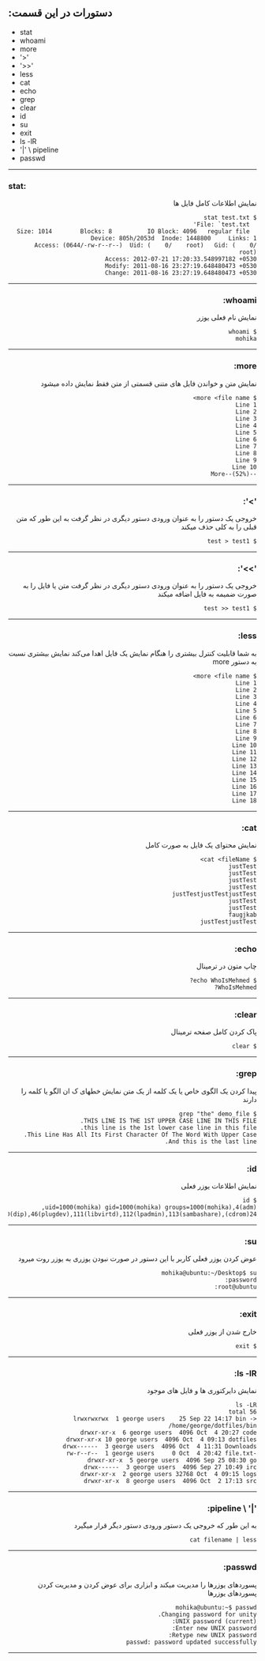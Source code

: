:دستورات در این قسمت
----------
+ stat
+ whoami
+ more
+ '>'
+ '>>'
+ less
+ cat
+ echo
+ grep
+ clear
+ id
+ su
+ exit
+ ls -lR
+ '|' \ pipeline
+ passwd
----------


### stat:
<div dir="rtl" markdown="2">
نمایش اطلاعات کامل فایل ها
<div dir="rtl" markdown="2">

`````
$ stat test.txt 
  File: `test.txt'
  Size: 1014      	Blocks: 8          IO Block: 4096   regular file
Device: 805h/2053d	Inode: 1448800     Links: 1
Access: (0644/-rw-r--r--)  Uid: (    0/    root)   Gid: (    0/    root)
Access: 2012-07-21 17:20:33.548997182 +0530
Modify: 2011-08-16 23:27:19.648480473 +0530
Change: 2011-08-16 23:27:19.648480473 +0530
`````


----------


### whoami:
<div dir="rtl" markdown="1">
نمایش نام فعلی یوزر 
<div dir="rtl" markdown="1">

`````
$ whoami
mohika
`````


----------


### more:
<div dir="rtl" markdown="2">
نمایش متن و خواندن فایل های متنی
قسمتی از متن فقط نمایش داده میشود
<div dir="rtl" markdown="2">

`````
$ more <file name>  
Line 1
Line 2 
Line 3
Line 4
Line 5
Line 6
Line 7
Line 8
Line 9
Line 10
--More--(52%)
`````


----------


### '>':
<div dir="rtl" markdown="2">
خروجی یک دستور را به عنوان ورودی دستور دیگری در نظر گرفت 
به این طور که متن قبلی را به کلی حذف میکند
<div dir="rtl" markdown="2">

`````
$ test > test1
`````


----------


### '>>':
<div dir="rtl" markdown="2">
خروجی یک دستور را به عنوان ورودی دستور دیگری در نظر گرفت 
متن یا فایل را به صورت ضمیمه به فایل اضافه میکند
<div dir="rtl" markdown="2">

`````
$ test >> test1
`````


----------


### less:
<div dir="rtl" markdown="2">
به شما قابلیت کنترل بیشتری را هنگام نمایش یک فایل اهدا می‌کند
نمایش بیشتری نسبت به دستور more
<div dir="rtl" markdown="2">

`````
$ more <file name>  
Line 1
Line 2 
Line 3
Line 4
Line 5
Line 6
Line 7
Line 8
Line 9
Line 10 
Line 11
Line 12 
Line 13
Line 14
Line 15
Line 16
Line 17
Line 18
`````


----------


### cat:
<div dir="rtl" markdown="2">
نمایش محتوای یک فایل به صورت کامل
<div dir="rtl" markdown="2">

`````
$ cat <fileName>  
justTest
justTest
justTest
justTest
justTestjustTestjustTest
justTest
justTest
faugjkab
justTestjustTest
`````


----------


### echo:
<div dir="rtl" markdown="2">
چاپ متون در ترمینال
<div dir="rtl" markdown="2">

`````
$ echo WhoIsMehmed?
WhoIsMehmed?
`````


----------


### clear:
<div dir="rtl" markdown="2">
پاک کردن کامل صفحه ترمینال
<div dir="rtl" markdown="2">

`````
$ clear
`````


----------


### grep:
<div dir="rtl" markdown="2">
پیدا کردن یک الگوی خاص یا یک کلمه از یک متن 
نمایش خطهای ک ان الگو یا کلمه را دارند
<div dir="rtl" markdown="2">

`````
$ grep "the" demo_file
THIS LINE IS THE 1ST UPPER CASE LINE IN THIS FILE.
this line is the 1st lower case line in this file.
This Line Has All Its First Character Of The Word With Upper Case.
And this is the last line.
`````


----------


### id:
<div dir="rtl" markdown="2">
نمایش اطلاعات یوزر فعلی
<div dir="rtl" markdown="2">

`````
$ id 
uid=1000(mohika) gid=1000(mohika) groups=1000(mohika),4(adm),
24(cdrom),27(sudo),30(dip),46(plugdev),111(libvirtd),112(lpadmin),113(sambashare)
`````


----------


### su:
<div dir="rtl" markdown="2">
عوض کردن یوزر فعلی کاربر با این دستور 
در صورت نبودن یوزری به یوزر روت میرود
<div dir="rtl" markdown="2">

`````
mohika@ubuntu:~/Desktop$ su
password: 
root@ubuntu:
`````


----------


### exit:
<div dir="rtl" markdown="2">
خارج شدن از یوزر فعلی
<div dir="rtl" markdown="2">

`````
$ exit
`````


----------


### ls -lR:
<div dir="rtl" markdown="2">
نمایش دایرکتوری ها و فایل های موجود 
<div dir="rtl" markdown="2">

`````
ls -LR
total 56
lrwxrwxrwx  1 george users    25 Sep 22 14:17 bin -> /home/george/dotfiles/bin
drwxr-xr-x  6 george users  4096 Oct  4 20:27 code
drwxr-xr-x 10 george users  4096 Oct  4 09:13 dotfiles
drwx------  3 george users  4096 Oct  4 11:31 Downloads
-rw-r--r--  1 george users     0 Oct  4 20:42 file.txt
drwxr-xr-x  5 george users  4096 Sep 25 08:30 go
drwx------  3 george users  4096 Sep 27 10:49 irc
drwxr-xr-x  2 george users 32768 Oct  4 09:15 logs
drwxr-xr-x  8 george users  4096 Oct  2 17:13 src
`````


----------


### '|' \ pipeline:
<div dir="rtl" markdown="2">
به این طور که خروجی یک دستور ورودی دستور دیگر قرار میگیرد
<div dir="rtl" markdown="2">

`````
cat filename | less 
`````


----------


### passwd:
<div dir="rtl" markdown="2">
پسوردهای یوزرها را مدیریت میکند و ابزاری برای عوض کردن و مدیریت کردن پسوردهای یوزرها
<div dir="rtl" markdown="2">

`````
mohika@ubuntu:~$ passwd
Changing password for unity.
(current) UNIX password: 
Enter new UNIX password: 
Retype new UNIX password: 
passwd: password updated successfully
`````


----------
